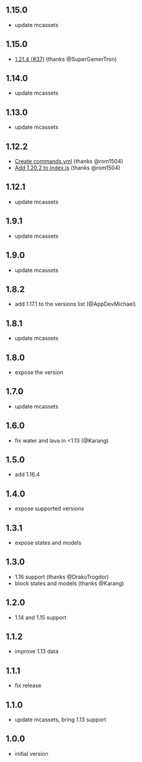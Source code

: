 ## 1.15.0
* update mcassets

## 1.15.0
* [1.21.4 (#37)](https://github.com/PrismarineJS/node-minecraft-assets/commit/4c9d01215e8ffd617f10c2f3ba5fe784d33e5c43) (thanks @SuperGamerTron)

## 1.14.0
* update mcassets

## 1.13.0
* update mcassets

## 1.12.2
* [Create commands.yml](https://github.com/PrismarineJS/node-minecraft-assets/commit/22197c769780ef7d0b94bf0db39a7d168199a154) (thanks @rom1504)
* [Add 1.20.2 to index.js](https://github.com/PrismarineJS/node-minecraft-assets/commit/3a7e634fa5d47d690029c14e20eba909e43f2b7d) (thanks @rom1504)

## 1.12.1
* update mcassets

## 1.9.1
* update mcassets

## 1.9.0
* update mcassets

## 1.8.2
* add 1.17.1 to the versions list (@AppDevMichael)

## 1.8.1
* update mcassets

## 1.8.0
* expose the version

## 1.7.0
* update mcassets

## 1.6.0
* fix water and lava in <1.13 (@Karang)

## 1.5.0
* add 1.16.4

## 1.4.0
* expose supported versions

## 1.3.1
* expose states and models

## 1.3.0

* 1.16 support (thanks @DrakoTrogdor)
* block states and models (thanks @Karang)

## 1.2.0

* 1.14 and 1.15 support

## 1.1.2

* improve 1.13 data

## 1.1.1

* fix release

## 1.1.0

* update mcassets, bring 1.13 support

## 1.0.0

* initial version
